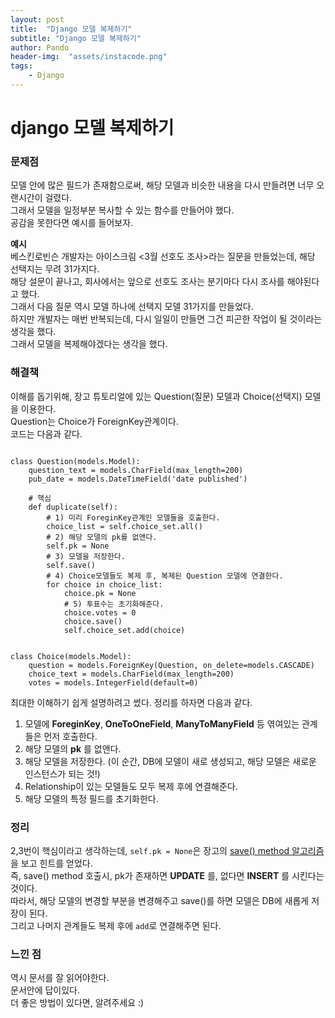 ```yaml
---
layout: post
title:  "Django 모델 복제하기"
subtitle: "Django 모델 복제하기"
author: Pando
header-img:  "assets/instacode.png"
tags:
    - Django
---
```


# django 모델 복제하기

### 문제점

모델 안에 많은 필드가 존재함으로써, 해당 모델과 비슷한 내용을 다시 만들려면 너무 오랜시간이 걸렸다.  
그래서 모델을 일정부분 복사할 수 있는 함수를 만들어야 했다.  
공감을 못한다면 예시를 들어보자.

__예시__  
베스킨로빈슨 개발자는 아이스크림 <3월 선호도 조사>라는 질문을 만들었는데, 해당 선택지는 무려 31가지다.  
해당 설문이 끝나고, 회사에서는 앞으로 선호도 조사는 분기마다 다시 조사를 해야된다고 했다.  
그래서 다음 질문 역시 모델 하나에 선택지 모델 31가지를 만들었다.  
하지만 개발자는 매번 반복되는데, 다시 일일이 만들면 그건 피곤한 작업이 될 것이라는 생각을 했다.  
그래서 모델을 복제해야겠다는 생각을 했다.  

### 해결책

이해를 돕기위해, 장고 튜토리얼에 있는 Question(질문) 모델과 Choice(선택지) 모델을 이용한다.  
Question는 Choice가 ForeignKey관계이다.  
코드는 다음과 같다.

```python3

class Question(models.Model):
    question_text = models.CharField(max_length=200)
    pub_date = models.DateTimeField('date published')

    # 핵심
    def duplicate(self):
    	# 1) 미리 ForeginKey관계인 모델들을 호출한다.
    	choice_list = self.choice_set.all()
    	# 2) 해당 모델의 pk를 없앤다.
    	self.pk = None
    	# 3) 모델을 저장한다.
    	self.save()
    	# 4) Choice모델들도 복제 후, 복제된 Question 모델에 연결한다.
    	for choice in choice_list:
    		choice.pk = None
    		# 5) 투표수는 초기화해준다.
    		choice.votes = 0
    		choice.save()
    		self.choice_set.add(choice)


class Choice(models.Model):
    question = models.ForeignKey(Question, on_delete=models.CASCADE)
    choice_text = models.CharField(max_length=200)
    votes = models.IntegerField(default=0)

```

최대한 이해하기 쉽게 설명하려고 썼다. 정리를 하자면 다음과 같다.

1. 모델에 __ForeginKey__, __OneToOneField__, __ManyToManyField__ 등 엮여있는 관계들은 먼저 호출한다.
2. 해당 모델의 __pk__ 를 없앤다.
3. 해당 모델을 저장한다. (이 순간, DB에 모델이 새로 생성되고, 해당 모델은 새로운 인스턴스가 되는 것!)
4. Relationship이 있는 모델들도 모두 복제 후에 연결해준다.
5. 해당 모델의 특정 필드를 초기화한다.

### 정리
2,3번이 핵심이라고 생각하는데, `self.pk = None`은 장고의 [save() method 알고리즘](!https://docs.djangoproject.com/en/2.0/ref/models/instances/#how-django-knows-to-update-vs-insert)을 보고 힌트를 얻었다.  
즉, save() method 호출시, pk가 존재하면 __UPDATE__ 를, 없다면 __INSERT__ 를 시킨다는 것이다.  
따라서, 해당 모델의 변경할 부분을 변경해주고 save()를 하면 모델은 DB에 새롭게 저장이 된다.   
그리고 나머지 관계들도 복제 후에 `add`로 연결해주면 된다.

### 느낀 점
역시 문서를 잘 읽어야한다.  
문서안에 답이있다.  
더 좋은 방법이 있다면, 알려주세요 :)
